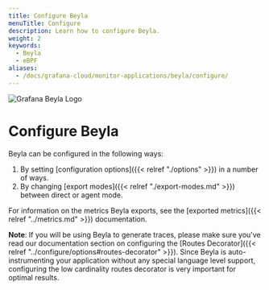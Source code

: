 ```yaml
---
title: Configure Beyla
menuTitle: Configure
description: Learn how to configure Beyla.
weight: 2
keywords:
  - Beyla
  - eBPF
aliases:
  - /docs/grafana-cloud/monitor-applications/beyla/configure/
---
```


![Grafana Beyla Logo](https://grafana.com/media/docs/grafana-cloud/beyla/beyla-logo-2.png)

# Configure Beyla

Beyla can be configured in the following ways:

1. By setting [configuration options]({{< relref "./options" >}}) in a number of ways.
2. By changing [export modes]({{< relref "./export-modes.md" >}}) between direct or agent mode.

For information on the metrics Beyla exports, see the [exported metrics]({{< relref "../metrics.md" >}}) documentation.

**Note**: If you will be using Beyla to generate traces, please make sure you've read our documentation section on configuring
the [Routes Decorator]({{< relref "../configure/options#routes-decorator" >}}). Since Beyla is auto-instrumenting your application without any
special language level support, configuring the low cardinality routes decorator is very important for optimal results.

